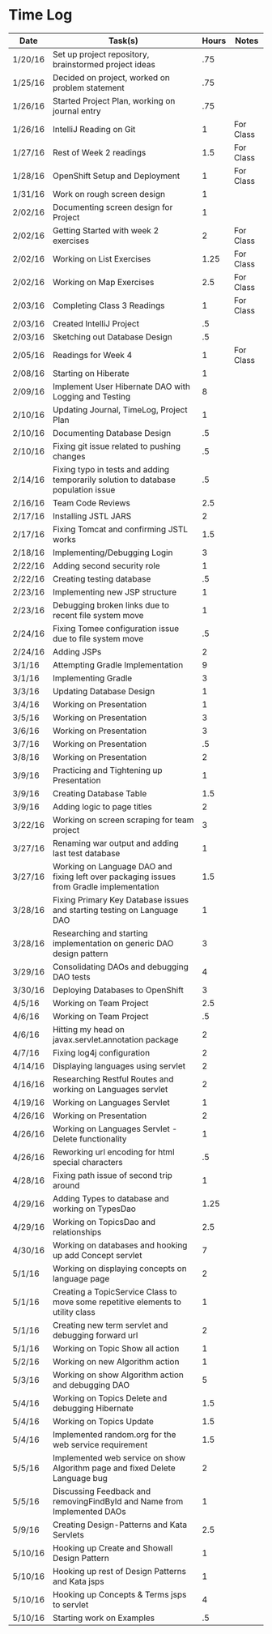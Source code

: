 # Time Log

| Date | Task(s) | Hours | Notes |
|------ | -------|-------|-------|
| 1/20/16 | Set up project repository, brainstormed project ideas | .75  |     |
| 1/25/16 | Decided on project, worked on problem statement | .75 |      |
| 1/26/16 | Started Project Plan, working on journal entry | .75 | |
| 1/26/16 | IntelliJ Reading on Git | 1 | For Class |
| 1/27/16 | Rest of Week 2 readings | 1.5 | For Class |
| 1/28/16 | OpenShift Setup and Deployment | 1 | For Class |
| 1/31/16 | Work on rough screen design | 1 | |
| 2/02/16 | Documenting screen design for Project | 1 | |
| 2/02/16 | Getting Started with week 2 exercises | 2 | For Class |
| 2/02/16 | Working on List Exercises | 1.25 | For Class |
| 2/02/16 | Working on Map Exercises | 2.5 | For Class |
| 2/03/16 | Completing Class 3 Readings | 1 | For Class |
| 2/03/16 | Created IntelliJ Project | .5 | |
| 2/03/16 | Sketching out Database Design | .5 | |
| 2/05/16 | Readings for Week 4 | 1 | For Class |
| 2/08/16 | Starting on Hiberate | 1 | |
| 2/09/16 | Implement User Hibernate DAO with Logging and Testing | 8 | |
| 2/10/16 | Updating Journal, TimeLog, Project Plan | 1 | |
| 2/10/16 | Documenting Database Design | .5 | |
| 2/10/16 | Fixing git issue related to pushing changes | .5 | |
| 2/14/16 | Fixing typo in tests and adding temporarily solution to database population issue | .5 | |
| 2/16/16 | Team Code Reviews | 2.5 | |
| 2/17/16 | Installing JSTL JARS | 2 | |
| 2/17/16 | Fixing Tomcat and confirming JSTL works | 1.5 | |
| 2/18/16 | Implementing/Debugging Login | 3 | |
| 2/22/16 | Adding second security role | 1 | |
| 2/22/16 | Creating testing database | .5 | |
| 2/23/16 | Implementing new JSP structure | 1 | |
| 2/23/16 | Debugging broken links due to recent file system move | 1 | |
| 2/24/16 | Fixing Tomee configuration issue due to file system move | .5 | |
| 2/24/16 | Adding JSPs | 2 | |
| 3/1/16 | Attempting Gradle Implementation | 9 | |
| 3/1/16 | Implementing Gradle | 3 | |
| 3/3/16 | Updating Database Design | 1 | |
| 3/4/16 | Working on Presentation | 1 | |
| 3/5/16 | Working on Presentation | 3 | |
| 3/6/16 | Working on Presentation | 3 | |
| 3/7/16 | Working on Presentation | .5 | |
| 3/8/16 | Working on Presentation | 2 | |
| 3/9/16 | Practicing and Tightening up Presentation | 1 | |
| 3/9/16 | Creating Database Table | 1.5 | |
| 3/9/16 | Adding logic to page titles | 2 |
| 3/22/16 | Working on screen scraping for team project | 3 |
| 3/27/16 | Renaming war output and adding last test database | 1 |
| 3/27/16 | Working on Language DAO and fixing left over packaging issues from Gradle implementation | 1.5 |
| 3/28/16 | Fixing Primary Key Database issues and starting testing on Language DAO | 1 | 
| 3/28/16 | Researching and starting implementation on generic DAO design pattern| 3 |
| 3/29/16 | Consolidating DAOs and debugging DAO tests | 4 |
| 3/30/16 | Deploying Databases to OpenShift | 3 |
| 4/5/16 | Working on Team Project | 2.5 |
| 4/6/16 | Working on Team Project | .5 |
| 4/6/16 | Hitting my head on javax.servlet.annotation package | 2 |
| 4/7/16 | Fixing log4j configuration | 2 |
| 4/14/16 | Displaying languages using servlet | 2 |
| 4/16/16 | Researching Restful Routes and working on Languages servlet | 2 |
| 4/19/16 | Working on Languages Servlet | 1 |
| 4/26/16 | Working on Presentation | 2 |
| 4/26/16 | Working on Languages Servlet - Delete functionality | 1 |
| 4/26/16 | Reworking url encoding for html special characters | .5 |
| 4/28/16 | Fixing path issue of second trip around | 1 |
| 4/29/16 | Adding Types to database and working on TypesDao | 1.25 |
| 4/29/16 | Working on TopicsDao and relationships | 2.5 |
| 4/30/16 | Working on databases and hooking up add Concept servlet | 7 |
| 5/1/16 | Working on displaying concepts on language page | 2 |
| 5/1/16 | Creating a TopicService Class to move some repetitive elements to utility class | 1 |
| 5/1/16 | Creating new term servlet and debugging forward url | 2 |
| 5/1/16 | Working on Topic Show all action | 1 |
| 5/2/16 | Working on new Algorithm action | 1 |
| 5/3/16 | Working on show Algorithm action and debugging DAO | 5 |
| 5/4/16 | Working on Topics Delete and debugging Hibernate | 1.5 |
| 5/4/16 | Working on Topics Update | 1.5 |
| 5/4/16 | Implemented random.org for the web service requirement | 1.5 |
| 5/5/16 | Implemented web service on show Algorithm page and fixed Delete Language bug | 2 |
| 5/5/16 | Discussing Feedback and removingFindById and Name from Implemented DAOs | 1 |
| 5/9/16 | Creating Design-Patterns and Kata Servlets | 2.5 |
| 5/10/16 | Hooking up Create and Showall Design Pattern | 1 | 
| 5/10/16 | Hooking up rest of Design Patterns and Kata jsps | 1 |
| 5/10/16 | Hooking up Concepts & Terms jsps to servlet | 4 |
| 5/10/16 | Starting work on Examples | .5 |
